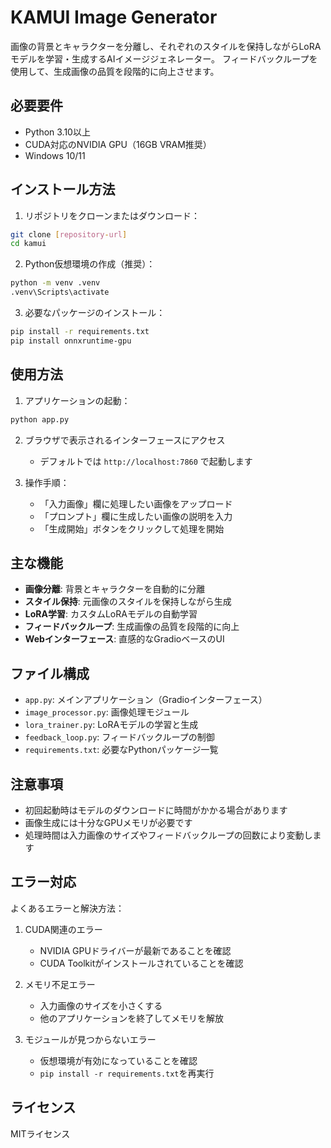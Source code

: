 # KAMUI Image Generator

画像の背景とキャラクターを分離し、それぞれのスタイルを保持しながらLoRAモデルを学習・生成するAIイメージジェネレーター。
フィードバックループを使用して、生成画像の品質を段階的に向上させます。

## 必要要件

- Python 3.10以上
- CUDA対応のNVIDIA GPU（16GB VRAM推奨）
- Windows 10/11

## インストール方法

1. リポジトリをクローンまたはダウンロード：
```bash
git clone [repository-url]
cd kamui
```

2. Python仮想環境の作成（推奨）：
```bash
python -m venv .venv
.venv\Scripts\activate
```

3. 必要なパッケージのインストール：
```bash
pip install -r requirements.txt
pip install onnxruntime-gpu
```

## 使用方法

1. アプリケーションの起動：
```bash
python app.py
```

2. ブラウザで表示されるインターフェースにアクセス
   - デフォルトでは `http://localhost:7860` で起動します

3. 操作手順：
   - 「入力画像」欄に処理したい画像をアップロード
   - 「プロンプト」欄に生成したい画像の説明を入力
   - 「生成開始」ボタンをクリックして処理を開始

## 主な機能

- **画像分離**: 背景とキャラクターを自動的に分離
- **スタイル保持**: 元画像のスタイルを保持しながら生成
- **LoRA学習**: カスタムLoRAモデルの自動学習
- **フィードバックループ**: 生成画像の品質を段階的に向上
- **Webインターフェース**: 直感的なGradioベースのUI

## ファイル構成

- `app.py`: メインアプリケーション（Gradioインターフェース）
- `image_processor.py`: 画像処理モジュール
- `lora_trainer.py`: LoRAモデルの学習と生成
- `feedback_loop.py`: フィードバックループの制御
- `requirements.txt`: 必要なPythonパッケージ一覧

## 注意事項

- 初回起動時はモデルのダウンロードに時間がかかる場合があります
- 画像生成には十分なGPUメモリが必要です
- 処理時間は入力画像のサイズやフィードバックループの回数により変動します

## エラー対応

よくあるエラーと解決方法：

1. CUDA関連のエラー
   - NVIDIA GPUドライバーが最新であることを確認
   - CUDA Toolkitがインストールされていることを確認

2. メモリ不足エラー
   - 入力画像のサイズを小さくする
   - 他のアプリケーションを終了してメモリを解放

3. モジュールが見つからないエラー
   - 仮想環境が有効になっていることを確認
   - `pip install -r requirements.txt`を再実行

## ライセンス

MITライセンス
